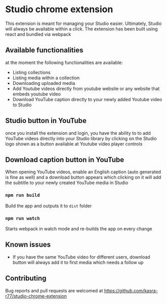 # Studio chrome extension

This extension is meant for managing your Studio easier. Ultimately, Studio will always be available within a click. The extension has been built using react and bundled via webpack

## Available functionalities

at the moment the following functionalities are available:

- Listing collections
- Listing media within a collection
- Downloading uploaded media
- Add Youtube videos directly from youtube website or any website that embeds youtube video
- Download YouTube caption directly to your newly added Youtube video to Studio

## Studio button in YouTube

once you install the extension and login, you have the ability to to add YouTube videos directly into your Studio library by clicking on the Studio logo shown as a button available at Youtube video player controls

## Download caption button in YouTube

When opening YouTube videos, enable an English caption (auto generated is fine as well) and a download button appears which clicking on it will add the subtitle to your newly created YouTube media in Studio

### `npm run build`

Build the app and outputs it to `dist` folder

### `npm run watch`

Starts webpack in watch mode and re-builds the app on every change

## Known issues

- If you have the same YouTube video for different users, download button will always add it to first media which needs a follow up

## Contributing

Bug reports and pull requests are welcomed at https://github.com/kasra-r77/studio-chrome-extension
